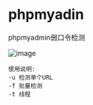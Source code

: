 # phpmyadin
phpmyadmin弱口令检测

![image](https://github.com/user-attachments/assets/32363bc9-f4d3-4ffe-bc57-b6dd2c27278f)

```shell
使用说明:
-u 检测单个URL
-f 批量检测
-t 线程
```
